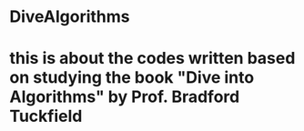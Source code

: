 # DiveAlgorithms
# this is about the codes written based on studying the book "Dive into Algorithms" by Prof. Bradford Tuckfield
